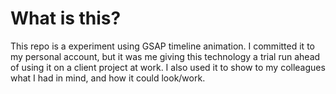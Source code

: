 # What is this?
This repo is a experiment using GSAP timeline animation. I committed it to my personal account, but it was me giving this technology a trial run ahead of using it on a client project at work. I also used it to show to my colleagues what I had in mind, and how it could look/work.
